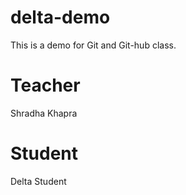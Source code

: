 # delta-demo
This is a demo for Git and Git-hub class.

# Teacher
Shradha Khapra

# Student
Delta Student